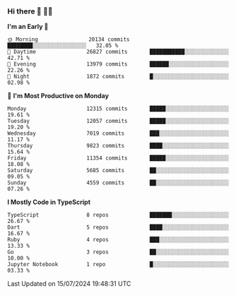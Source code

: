 ### Hi there 👋 🧑‍💻



<!--START_SECTION:waka-->
**I'm an Early 🐤** 

```text
🌞 Morning                20134 commits       ████████░░░░░░░░░░░░░░░░░   32.05 % 
🌆 Daytime                26827 commits       ███████████░░░░░░░░░░░░░░   42.71 % 
🌃 Evening                13979 commits       ██████░░░░░░░░░░░░░░░░░░░   22.26 % 
🌙 Night                  1872 commits        █░░░░░░░░░░░░░░░░░░░░░░░░   02.98 % 
```
📅 **I'm Most Productive on Monday** 

```text
Monday                   12315 commits       █████░░░░░░░░░░░░░░░░░░░░   19.61 % 
Tuesday                  12057 commits       █████░░░░░░░░░░░░░░░░░░░░   19.20 % 
Wednesday                7019 commits        ███░░░░░░░░░░░░░░░░░░░░░░   11.17 % 
Thursday                 9823 commits        ████░░░░░░░░░░░░░░░░░░░░░   15.64 % 
Friday                   11354 commits       █████░░░░░░░░░░░░░░░░░░░░   18.08 % 
Saturday                 5685 commits        ██░░░░░░░░░░░░░░░░░░░░░░░   09.05 % 
Sunday                   4559 commits        ██░░░░░░░░░░░░░░░░░░░░░░░   07.26 % 
```


**I Mostly Code in TypeScript** 

```text
TypeScript               8 repos             ███████░░░░░░░░░░░░░░░░░░   26.67 % 
Dart                     5 repos             ████░░░░░░░░░░░░░░░░░░░░░   16.67 % 
Ruby                     4 repos             ███░░░░░░░░░░░░░░░░░░░░░░   13.33 % 
Go                       3 repos             ██░░░░░░░░░░░░░░░░░░░░░░░   10.00 % 
Jupyter Notebook         1 repo              █░░░░░░░░░░░░░░░░░░░░░░░░   03.33 % 
```




 Last Updated on 15/07/2024 19:48:31 UTC
<!--END_SECTION:waka-->



